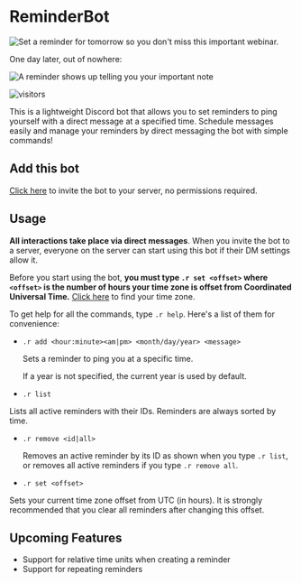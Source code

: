 # ReminderBot
![Set a reminder for tomorrow so you don't miss this important webinar.](https://github.com/pblpbl1024/reminder-bot/blob/main/assets/p1.png)

One day later, out of nowhere:

![A reminder shows up telling you your important note](https://github.com/pblpbl1024/reminder-bot/blob/main/assets/p2.png)

![visitors](https://visitor-badge.glitch.me/badge?page_id=pblpbl1024.reminder-bot)

This is a lightweight Discord bot that allows you to set reminders to ping yourself with a direct message at a specified time. Schedule messages easily and manage your reminders by direct messaging the bot with simple commands!

## Add this bot
[Click here](https://discord.com/api/oauth2/authorize?client_id=834503689452257322&permissions=0&scope=bot) to invite the bot to your server, no permissions required.

## Usage
**All interactions take place via direct messages**. When you invite the bot to a server, everyone on the server can start using this bot if their DM settings allow it.

Before you start using the bot, **you must type `.r set <offset>` where `<offset>` is the number of hours your time zone is offset from Coordinated Universal Time.** [Click here](https://www.timeanddate.com/time/map/) to find your time zone.

To get help for all the commands, type `.r help`. Here's a list of them for convenience:
* `.r add <hour:minute><am|pm> <month/day/year> <message>`

  Sets a reminder to ping you at a specific time.

  If a year is not specified, the current year is used by default.
 
* `.r list`

Lists all active reminders with their IDs. Reminders are always sorted by time.

* `.r remove <id|all>`

  Removes an active reminder by its ID as shown when you type `.r list`, or removes all active reminders if you type `.r remove all`.
  
* `.r set <offset>`

Sets your current time zone offset from UTC (in hours). It is strongly recommended that you clear all reminders after changing this offset.

## Upcoming Features
* Support for relative time units when creating a reminder
* Support for repeating reminders
